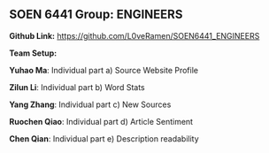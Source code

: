 ## **SOEN 6441 Group: ENGINEERS**

**Github Link:** https://github.com/L0veRamen/SOEN6441_ENGINEERS

**Team Setup:**

**Yuhao Ma**: Individual part a) Source Website Profile

**Zilun Li**: Individual part b) Word Stats

**Yang Zhang**: Individual part c) New Sources

**Ruochen Qiao**: Individual part d) Article Sentiment

**Chen Qian**: Individual part e) Description readability



